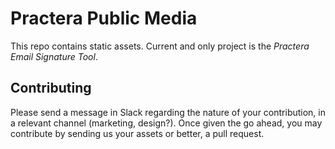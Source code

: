 # Practera Public Media

This repo contains static assets. Current and only project is the _Practera Email Signature Tool_.

## Contributing

Please send a message in Slack regarding the nature of your contribution, in a relevant channel (marketing, design?). Once given the go ahead, you may contribute by sending us your assets or better, a pull request.